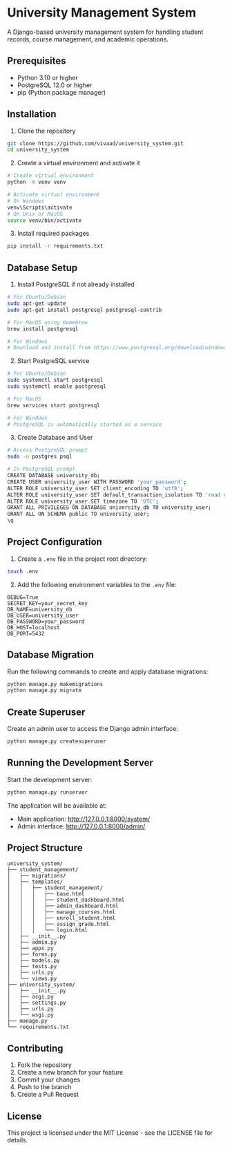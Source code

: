 # University Management System

A Django-based university management system for handling student records, course management, and academic operations.

## Prerequisites

- Python 3.10 or higher
- PostgreSQL 12.0 or higher
- pip (Python package manager)

## Installation

1. Clone the repository
```bash
git clone https://github.com/vivaad/university_system.git
cd university_system
```

2. Create a virtual environment and activate it
```bash
# Create virtual environment
python -m venv venv

# Activate virtual environment
# On Windows
venv\Scripts\activate
# On Unix or MacOS
source venv/bin/activate
```

3. Install required packages
```bash
pip install -r requirements.txt
```

## Database Setup

1. Install PostgreSQL if not already installed
```bash
# For Ubuntu/Debian
sudo apt-get update
sudo apt-get install postgresql postgresql-contrib

# For MacOS using Homebrew
brew install postgresql

# For Windows
# Download and install from https://www.postgresql.org/download/windows/
```

2. Start PostgreSQL service
```bash
# For Ubuntu/Debian
sudo systemctl start postgresql
sudo systemctl enable postgresql

# For MacOS
brew services start postgresql

# For Windows
# PostgreSQL is automatically started as a service
```

3. Create Database and User
```bash
# Access PostgreSQL prompt
sudo -u postgres psql

# In PostgreSQL prompt
CREATE DATABASE university_db;
CREATE USER university_user WITH PASSWORD 'your_password';
ALTER ROLE university_user SET client_encoding TO 'utf8';
ALTER ROLE university_user SET default_transaction_isolation TO 'read committed';
ALTER ROLE university_user SET timezone TO 'UTC';
GRANT ALL PRIVILEGES ON DATABASE university_db TO university_user;
GRANT ALL ON SCHEMA public TO university_user;
\q
```

## Project Configuration

1. Create a `.env` file in the project root directory:
```bash
touch .env
```

2. Add the following environment variables to the `.env` file:
```
DEBUG=True
SECRET_KEY=your_secret_key
DB_NAME=university_db
DB_USER=university_user
DB_PASSWORD=your_password
DB_HOST=localhost
DB_PORT=5432
```

## Database Migration

Run the following commands to create and apply database migrations:
```bash
python manage.py makemigrations
python manage.py migrate
```

## Create Superuser

Create an admin user to access the Django admin interface:
```bash
python manage.py createsuperuser
```

## Running the Development Server

Start the development server:
```bash
python manage.py runserver
```

The application will be available at:
- Main application: http://127.0.0.1:8000/system/
- Admin interface: http://127.0.0.1:8000/admin/

## Project Structure
```
university_system/               
├── student_management/          
│   ├── migrations/              
│   ├── templates/               
│   │   ├── student_management/  
│   │   │   ├── base.html       
│   │   │   ├── student_dashboard.html
│   │   │   ├── admin_dashboard.html
│   │   │   ├── manage_courses.html
│   │   │   ├── enroll_student.html
│   │   │   ├── assign_grade.html
│   │   │   └── login.html
│   ├── __init__.py
│   ├── admin.py
│   ├── apps.py
│   ├── forms.py
│   ├── models.py
│   ├── tests.py
│   ├── urls.py
│   └── views.py
├── university_system/           
│   ├── __init__.py
│   ├── asgi.py
│   ├── settings.py
│   ├── urls.py
│   └── wsgi.py
├── manage.py
└── requirements.txt
```

## Contributing

1. Fork the repository
2. Create a new branch for your feature
3. Commit your changes
4. Push to the branch
5. Create a Pull Request

## License

This project is licensed under the MIT License - see the LICENSE file for details.
